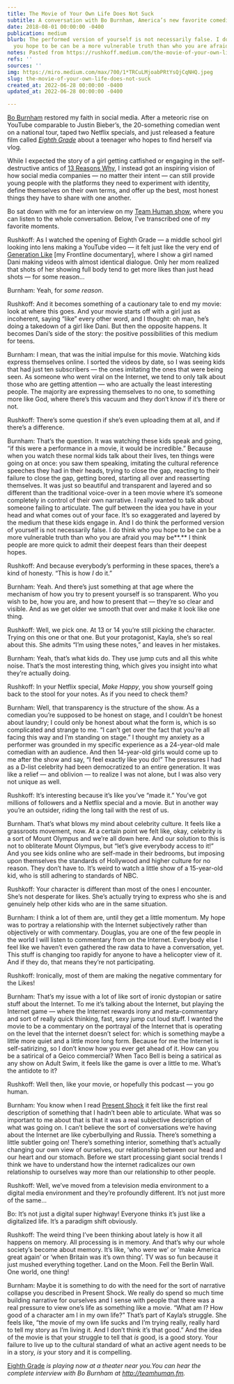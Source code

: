 ```yaml
---
title: The Movie of Your Own Life Does Not Suck
subtitle: A conversation with Bo Burnham, America’s new favorite comedian
date: 2018-08-01 00:00:00 -0400
publication: medium
blurb: The performed version of yourself is not necessarily false. I do think who
  you hope to be can be a more vulnerable truth than who you are afraid you may be.
notes: Pasted from https://rushkoff.medium.com/the-movie-of-your-own-life-does-not-suck-a-conversation-with-bo-burnham-96983736f566
refs: ''
sources: ''
img: https://miro.medium.com/max/700/1*TRCuLMjoabPRtYsQjCqNHQ.jpeg
slug: the-movie-of-your-own-life-does-not-suck
created_at: 2022-06-28 00:00:00 -0400
updated_at: 2022-06-28 00:00:00 -0400

---
```

[Bo Burnham](http://boburnham.com/) restored my faith in social media. After a meteoric rise on YouTube comparable to Justin Bieber’s, the 20-something comedian went on a national tour, taped two Netflix specials, and just released a feature film called [_Eighth Grade_](http://eighthgrade.movie/) about a teenager who hopes to find herself via vlog.

While I expected the story of a girl getting catfished or engaging in the self-destructive antics of [13 Reasons Why](https://en.wikipedia.org/wiki/13_Reasons_Why), I instead got an inspiring vision of how social media companies — no matter their intent — can still provide young people with the platforms they need to experiment with identity, define themselves on their own terms, and offer up the best, most honest things they have to share with one another.

Bo sat down with me for an interview on my [Team Human show](http://teamhuman.fm/), where you can listen to the whole conversation. Below, I’ve transcribed one of my favorite moments.

Rushkoff: As I watched the opening of Eighth Grade — a middle school girl looking into lens making a YouTube video — it felt just like the very end of [Generation Like](https://www.pbs.org/wgbh/frontline/film/generation-like/) \[my Frontline documentary\], where I show a girl named Dani making videos with almost identical dialogue. Only her mom realized that shots of her showing full body tend to get more likes than just head shots — for some reason…

Burnham: Yeah, for _some reason_.

Rushkoff: And it becomes something of a cautionary tale to end my movie: look at where this goes. And your movie starts off with a girl just as incoherent, saying “like” every other word, and I thought: oh man, he’s doing a takedown of a girl like Dani. But then the opposite happens. It becomes Dani’s side of the story: the positive possibilities of this medium for teens.

Burnham: I mean, that was the initial impulse for this movie. Watching kids express themselves online. I sorted the videos by date, so I was seeing kids that had just ten subscribers — the ones imitating the ones that were being seen. As someone who went viral on the Internet, we tend to only talk about those who are getting attention — who are actually the least interesting people. The majority are expressing themselves to no one, to something more like God, where there’s this vacuum and they don’t know if it’s there or not.

Rushkoff: There’s some question if she’s even uploading them at all, and if there’s a difference.

Burnham: That’s the question. It was watching these kids speak and going, “if this were a performance in a movie, it would be incredible.” Because when you watch these normal kids talk about their lives, ten things were going on at once: you saw them speaking, imitating the cultural reference speeches they had in their heads, trying to close the gap, reacting to their failure to close the gap, getting bored, starting all over and reasserting themselves. It was just so beautiful and transparent and layered and so different than the traditional voice-over in a teen movie where it’s someone completely in control of their own narrative. I really wanted to talk about someone failing to articulate. The gulf between the idea you have in your head and what comes out of your face. It’s so exaggerated and layered by the medium that these kids engage in. And I do think the performed version of yourself is not necessarily false. I do think who you hope to be can be a more vulnerable truth than who you are afraid you may be**.** I think people are more quick to admit their deepest fears than their deepest hopes.

Rushkoff: And because everybody’s performing in these spaces, there’s a kind of honesty. “This is how _I_ do it.”

Burnham: Yeah. And there’s just something at that age where the mechanism of how you try to present yourself is so transparent. Who you wish to be, how you are, and how to present that — they’re so clear and visible. And as we get older we smooth that over and make it look like one thing.

Rushkoff: Well, we pick one. At 13 or 14 you’re still picking the character. Trying on this one or that one. But your protagonist, Kayla, she’s so real about this. She admits “I’m using these notes,” and leaves in her mistakes.

Burnham: Yeah, that’s what kids do. They use jump cuts and all this white noise. That’s the most interesting thing, which gives you insight into what they’re actually doing.

Rushkoff: In your Netflix special, _Make Happy_, you show yourself going back to the stool for your notes. As if you need to check them?

Burnham: Well, that transparency is the structure of the show. As a comedian you’re supposed to be honest on stage, and I couldn’t be honest about laundry; I could only be honest about what the form is, which is so complicated and strange to me. “I can’t get over the fact that you’re all facing this way and I’m standing on stage.” I thought my anxiety as a performer was grounded in my specific experience as a 24-year-old male comedian with an audience. And then 14-year-old girls would come up to me after the show and say, “I feel exactly like you do!” The pressures I had as a D-list celebrity had been democratized to an entire generation. It was like a relief — and oblivion — to realize I was not alone, but I was also very not unique as well.

Rushkoff: It’s interesting because it’s like you’ve “made it.” You’ve got millions of followers and a Netflix special and a movie. But in another way you’re an outsider, riding the long tail with the rest of us.

Burnham. That’s what blows my mind about celebrity culture. It feels like a grassroots movement, now. At a certain point we felt like, okay, celebrity is a sort of Mount Olympus and we’re all down here. And our solution to this is not to obliterate Mount Olympus, but “let’s give everybody access to it!” And you see kids online who are self-made in their bedrooms, but imposing upon themselves the standards of Hollywood and higher culture for no reason. They don’t have to. It’s weird to watch a little show of a 15-year-old kid, who is still adhering to standards of NBC.

Rushkoff: Your character is different than most of the ones I encounter. She’s not desperate for likes. She’s actually trying to express who she is and genuinely help other kids who are in the same situation.

Burnham: I think a lot of them are, until they get a little momentum. My hope was to portray a relationship with the Internet subjectively rather than objectively or with commentary. Douglas, you are one of the few people in the world I will listen to commentary from on the Internet. Everybody else I feel like we haven’t even gathered the raw data to have a conversation, yet. This stuff is changing too rapidly for anyone to have a helicopter view of it. And if they do, that means they’re not participating.

Rushkoff: Ironically, most of them are making the negative commentary for the Likes!

Burnham: That’s my issue with a lot of like sort of ironic dystopian or satire stuff about the Internet. To me it’s talking about the Internet, but playing the Internet game — where the Internet rewards irony and meta-commentary and sort of really quick thinking, fast, sexy jump cut loud stuff. I wanted the movie to be a commentary on the portrayal of the Internet that is operating on the level that the internet doesn’t select for: which is something maybe a little more quiet and a little more long form. Because for me the Internet is self-satirizing, so I don’t know how you ever get ahead of it. How can you be a satirical of a Geico commercial? When Taco Bell is being a satirical as any show on Adult Swim, it feels like the game is over a little to me. What’s the antidote to it?

Rushkoff: Well then, like your movie, or hopefully this podcast — you go human.

Burnham: You know when I read [Present Shock](http://www.rushkoff.com/books/present-shock/) it felt like the first real description of something that I hadn’t been able to articulate. What was so important to me about that is that it was a real subjective description of what was going on. I can’t believe the sort of conversations we’re having about the Internet are like cyberbullying and Russia. There’s something a little subtler going on! There’s something interior, something that’s actually changing our own view of ourselves, our relationship between our head and our heart and our stomach. Before we start processing giant social trends I think we have to understand how the internet radicalizes our own relationship to ourselves way more than our relationship to other people.

Rushkoff: Well, we’ve moved from a television media environment to a digital media environment and they’re profoundly different. It’s not just more of the same…

Bo: It’s not just a digital super highway! Everyone thinks it’s just like a digitalized life. It’s a paradigm shift obviously.

Rushkoff: The weird thing I’ve been thinking about lately is how it all happens on memory. All processing is in memory. And that’s why our whole society’s become about memory. It’s like, ‘who were we’ or ‘make America great again’ or ‘when Britain was it’s own thing’. TV was so fun because it just mushed everything together. Land on the Moon. Fell the Berlin Wall. One world, one thing!

Burnham: Maybe it is something to do with the need for the sort of narrative collapse you described in Present Shock. We really do spend so much time building narrative for ourselves and I sense with people that there was a real pressure to view one’s life as something like a movie. “What am I? How good of a character am I in my own life?” That’s part of Kayla’s struggle. She feels like, “the movie of my own life sucks and I’m trying really, really hard to tell my story as I’m living it. And I don’t think it’s that good.” And the idea of the movie is that your struggle to tell that _is_ good, is a good story. Your failure to live up to the cultural standard of what an active agent needs to be in a story, _is_ your story and it is compelling.

[Eighth Grade](http://eighthgrade.movie/) _is playing now at a theater near you.You can hear the complete interview with Bo Burnham at_ [_http://teamhuman.fm_](http://teamhuman.fm "http://teamhuman.fm")_._